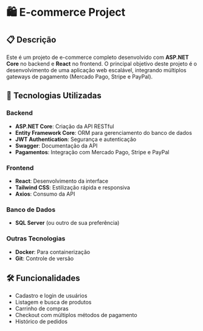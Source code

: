 # 🛍️ E-commerce Project

## 📋 Descrição
Este é um projeto de e-commerce completo desenvolvido com **ASP.NET Core** no backend e **React** no frontend. O principal objetivo deste projeto é o desenvolvimento de uma aplicação web escalável, integrando múltiplos gateways de pagamento (Mercado Pago, Stripe e PayPal).

## 🚀 Tecnologias Utilizadas

### Backend
- **ASP.NET Core**: Criação da API RESTful
- **Entity Framework Core**: ORM para gerenciamento do banco de dados
- **JWT Authentication**: Segurança e autenticação
- **Swagger**: Documentação da API
- **Pagamentos**: Integração com Mercado Pago, Stripe e PayPal

### Frontend
- **React**: Desenvolvimento da interface
- **Tailwind CSS**: Estilização rápida e responsiva
- **Axios**: Consumo da API

### Banco de Dados
- **SQL Server** (ou outro de sua preferência)

### Outras Tecnologias
- **Docker**: Para containerização
- **Git**: Controle de versão

## 🛠️ Funcionalidades
- Cadastro e login de usuários
- Listagem e busca de produtos
- Carrinho de compras
- Checkout com múltiplos métodos de pagamento
- Histórico de pedidos



